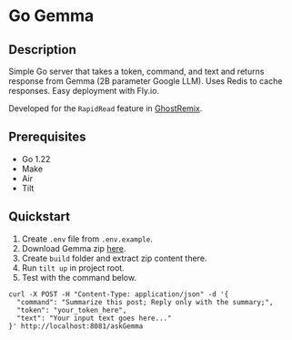 # Go Gemma

## Description

Simple Go server that takes a token, command, and text and returns response from Gemma (2B parameter Google LLM). Uses Redis to cache responses. Easy deployment with Fly.io.

Developed for the `RapidRead` feature in [GhostRemix](https://ghostremix.com).

## Prerequisites

- Go 1.22
- Make
- Air
- Tilt

## Quickstart

1. Create `.env` file from `.env.example`.
2. Download Gemma zip [here](https://drive.google.com/file/d/1UexYG4stAjwyryQZxckJDxyi5A0w7WjN/view?usp=drive_link).
3. Create `build` folder and extract zip content there.
4. Run `tilt up` in project root.
5. Test with the command below.

```
curl -X POST -H "Content-Type: application/json" -d '{
  "command": "Summarize this post; Reply only with the summary;",
  "token": "your_token_here",
  "text": "Your input text goes here..."
}' http://localhost:8081/askGemma
```
